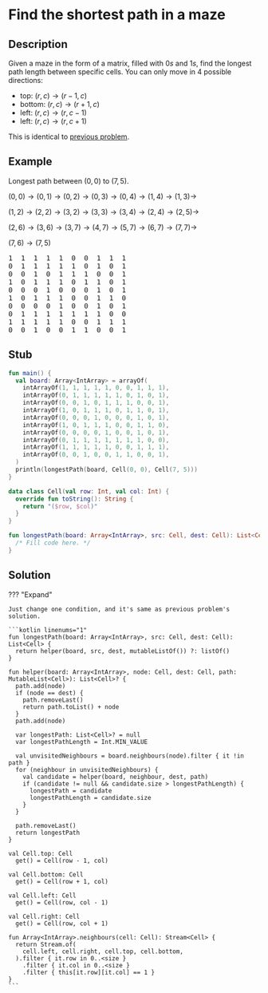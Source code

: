 # Find the shortest path in a maze

## Description

Given a maze in the form of a matrix, filled with $0s$ and $1s$, find the longest path length between specific cells. You can only move in $4$ possible directions:

- top: $(r, c) \rightarrow (r-1, c)$
- bottom: $(r, c) \rightarrow (r+1, c)$
- left: $(r, c) \rightarrow (r, c-1)$
- left: $(r, c) \rightarrow (r, c+1)$

This is identical to [previous problem](04-find-shortest-path-in-maze.md).

## Example

Longest path between $(0, 0)$ to $(7, 5)$.

$(0, 0) \rightarrow (0, 1) \rightarrow (0, 2) \rightarrow (0, 3) \rightarrow (0, 4) \rightarrow (1, 4) \rightarrow (1, 3) \rightarrow$

$(1, 2) \rightarrow (2, 2) \rightarrow (3, 2) \rightarrow (3, 3) \rightarrow (3, 4) \rightarrow (2, 4) \rightarrow (2, 5) \rightarrow$

$(2, 6) \rightarrow (3, 6) \rightarrow (3, 7) \rightarrow (4, 7) \rightarrow (5, 7) \rightarrow (6, 7) \rightarrow (7, 7) \rightarrow$

$(7, 6) \rightarrow (7, 5)$

<pre>
1  1  1  1  1  0  0  1  1  1
0  1  1  1  1  1  0  1  0  1
0  0  1  0  1  1  1  0  0  1
1  0  1  1  1  0  1  1  0  1
0  0  0  1  0  0  0  1  0  1
1  0  1  1  1  0  0  1  1  0
0  0  0  0  1  0  0  1  0  1
0  1  1  1  1  1  1  1  0  0
1  1  1  1  1  0  0  1  1  1
0  0  1  0  0  1  1  0  0  1
</pre>

## Stub

```kotlin linenums="1"
fun main() {
  val board: Array<IntArray> = arrayOf(
    intArrayOf(1, 1, 1, 1, 1, 0, 0, 1, 1, 1),
    intArrayOf(0, 1, 1, 1, 1, 1, 0, 1, 0, 1),
    intArrayOf(0, 0, 1, 0, 1, 1, 1, 0, 0, 1),
    intArrayOf(1, 0, 1, 1, 1, 0, 1, 1, 0, 1),
    intArrayOf(0, 0, 0, 1, 0, 0, 0, 1, 0, 1),
    intArrayOf(1, 0, 1, 1, 1, 0, 0, 1, 1, 0),
    intArrayOf(0, 0, 0, 0, 1, 0, 0, 1, 0, 1),
    intArrayOf(0, 1, 1, 1, 1, 1, 1, 1, 0, 0),
    intArrayOf(1, 1, 1, 1, 1, 0, 0, 1, 1, 1),
    intArrayOf(0, 0, 1, 0, 0, 1, 1, 0, 0, 1),
  )
  println(longestPath(board, Cell(0, 0), Cell(7, 5)))
}

data class Cell(val row: Int, val col: Int) {
  override fun toString(): String {
    return "($row, $col)"
  }
}

fun longestPath(board: Array<IntArray>, src: Cell, dest: Cell): List<Cell> {
  /* Fill code here. */
}
```

## Solution

??? "Expand"

    Just change one condition, and it's same as previous problem's solution.

    ```kotlin linenums="1"
    fun longestPath(board: Array<IntArray>, src: Cell, dest: Cell): List<Cell> {
      return helper(board, src, dest, mutableListOf()) ?: listOf()
    }

    fun helper(board: Array<IntArray>, node: Cell, dest: Cell, path: MutableList<Cell>): List<Cell>? {
      path.add(node)
      if (node == dest) {
        path.removeLast()
        return path.toList() + node
      }
      path.add(node)

      var longestPath: List<Cell>? = null
      var longestPathLength = Int.MIN_VALUE

      val unvisitedNeighbours = board.neighbours(node).filter { it !in path }
      for (neighbour in unvisitedNeighbours) {
        val candidate = helper(board, neighbour, dest, path)
        if (candidate != null && candidate.size > longestPathLength) {
          longestPath = candidate
          longestPathLength = candidate.size
        }
      }

      path.removeLast()
      return longestPath
    }

    val Cell.top: Cell
      get() = Cell(row - 1, col)

    val Cell.bottom: Cell
      get() = Cell(row + 1, col)

    val Cell.left: Cell
      get() = Cell(row, col - 1)

    val Cell.right: Cell
      get() = Cell(row, col + 1)

    fun Array<IntArray>.neighbours(cell: Cell): Stream<Cell> {
      return Stream.of(
        cell.left, cell.right, cell.top, cell.bottom,
      ).filter { it.row in 0..<size }
        .filter { it.col in 0..<size }
        .filter { this[it.row][it.col] == 1 }
    }
    ```
